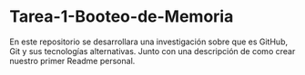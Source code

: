 # Tarea-1-Booteo-de-Memoria
En este repositorio se desarrollara una investigación sobre que es GitHub, Git y sus tecnologías alternativas. Junto con una descripción de como crear nuestro primer Readme personal.
